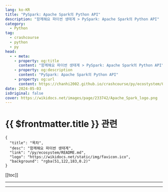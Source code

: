 ```yaml
---
lang: ko-KR
title: "PySpark: Apache Spark의 Python API"
description: "함께해요 파이썬 생태계 > PySpark: Apache Spark의 Python API"
category:
  - Python
tag: 
  - crashcourse
  - python
  - py
head:
  - - meta:
    - property: og:title
      content: "함께해요 파이썬 생태계 > PySpark: Apache Spark의 Python API"
    - property: og:description
      content: "PySpark: Apache Spark의 Python API"
    - property: og:url
      content: https://chanhi2002.github.io/crashcourse/py/ecostystem/03/py-spark.html
date: 2024-05-03
isOriginal: false
cover: https://wikidocs.net/images/page/233742/Apache_Spark_logo.png
---
```


# {{ $frontmatter.title }} 관련

```component VPCard
{
  "title": "목차",
  "desc": "함께해요 파이썬 생태계",
  "link": "/py/ecosystem/README.md",
  "logo": "https://wikidocs.net/static/img/favicon.ico",
  "background": "rgba(51,122,183,0.2)"
}
```

[[toc]]

---

<SiteInfo
  name="PySpark: Apache Spark의 Python API | WikiDocs"
  desc="함께해요 파이썬 생태계"
  url="https://wikidocs.net/233742"
  logo="https://wikidocs.net/static/img/favicon.ico"
  preview="https://wikidocs.net/images/page/233742/Apache_Spark_logo.png"/>

<!-- TODO: 작성 -->

---

<TagLinks />